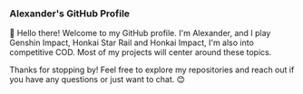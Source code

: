 ### Alexander's GitHub Profile


👋 Hello there! Welcome to my GitHub profile. I'm Alexander, and I play Genshin Impact, Honkai Star Rail and Honkai Impact, I'm also into competitive COD. Most of my projects will center around these topics. 

Thanks for stopping by! Feel free to explore my repositories and reach out if you have any questions or just want to chat. 😊


<!--
**J-Alexander99/J-Alexander99** is a ✨ _special_ ✨ repository because its `README.md` (this file) appears on your GitHub profile.

Here are some ideas to get you started:

- 🔭 I’m currently working on ...
- 🌱 I’m currently learning ...
- 👯 I’m looking to collaborate on ...
- 🤔 I’m looking for help with ...
- 💬 Ask me about ...
- 📫 How to reach me: ...
- 😄 Pronouns: ...
- ⚡ Fun fact: ...
-->
